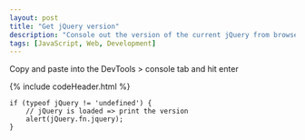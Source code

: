 ```yaml
---
layout: post
title: "Get jQuery version"
description: "Console out the version of the current jQuery from browsers"
tags: [JavaScript, Web, Development]
---
```



Copy and paste into the DevTools > console tab and hit enter

{% include codeHeader.html %}
```
if (typeof jQuery != 'undefined') {  
    // jQuery is loaded => print the version
    alert(jQuery.fn.jquery);
}
```
